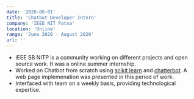 ```yaml
---
date: '2020-06-01'
title: 'Chatbot Developer Intern'
company: 'IEEE NIT Patna'
location: 'Online'
range: 'June 2020 - August 2020'
url: ''
---
```


- IEEE SB NITP is a community working on different projects and open source work. It was a online summer internship.
- Worked on Chatbot from scratch using [scikit learn]() and [chatterbot](). A web page implemenation was presented in this period of work.
- Interfaced with team on a weekly basis, providing technological expertise.
